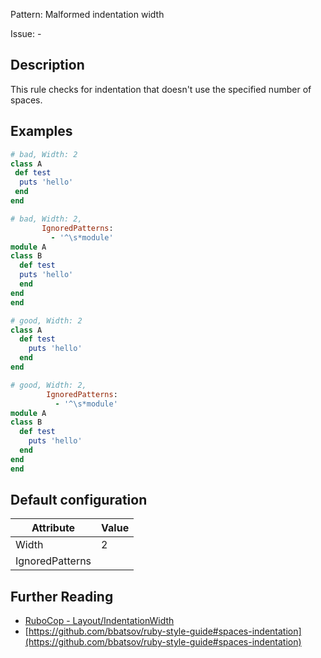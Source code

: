 Pattern: Malformed indentation width

Issue: -

## Description

This rule checks for indentation that doesn't use the specified number of spaces.

## Examples

```ruby
# bad, Width: 2
class A
 def test
  puts 'hello'
 end
end

# bad, Width: 2,
       IgnoredPatterns:
         - '^\s*module'
module A
class B
  def test
  puts 'hello'
  end
end
end

# good, Width: 2
class A
  def test
    puts 'hello'
  end
end

# good, Width: 2,
        IgnoredPatterns:
          - '^\s*module'
module A
class B
  def test
    puts 'hello'
  end
end
end
```

## Default configuration

Attribute | Value
--- | ---
Width | 2
IgnoredPatterns |

## Further Reading

* [RuboCop - Layout/IndentationWidth](https://rubocop.readthedocs.io/en/latest/cops_layout/#layoutindentationwidth)
* [https://github.com/bbatsov/ruby-style-guide#spaces-indentation](https://github.com/bbatsov/ruby-style-guide#spaces-indentation)
